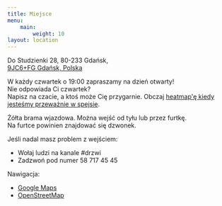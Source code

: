 ```yaml
---
title: Miejsce
menu:
    main:
        weight: 10
layout: location
---
```


Do Studzienki 28, 80-233 Gdańsk,  
[9JC6+FG Gdańsk, Polska](https://plus.codes/9F6W9JC6+FG)

W każdy czwartek o 19:00 zapraszamy na dzień otwarty!  
Nie odpowiada Ci czwartek?  
Napisz na czacie, a ktoś może Cię przygarnie.
Obczaj <a href="https://mapall.space/heatmap//show.php?id=Pomerania+Hackerspace">heatmap'ę kiedy jesteśmy przeważnie w spejsie</a>.

Żółta brama wjazdowa. Można wejść od tyłu lub przez furtkę.  
Na furtce powinien znajdować się dzwonek. 

Jeśli nadal masz problem z wejściem:

* Wołaj ludzi na kanale #drzwi  
* Zadzwoń pod numer <i class="las la-phone"></i> 58 717 45 45

Nawigacja:
<!-- [-> jak dojechać](/commute)   -->

* [Google Maps](https://goo.gl/maps/7LzqkX1E1BKg1WVo8)
* [OpenStreetMap](https://www.openstreetmap.org/node/5173683705)  
